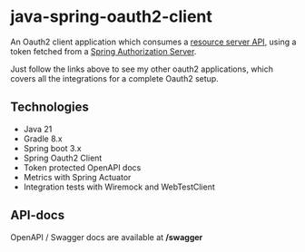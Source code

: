 # java-spring-oauth2-client
An Oauth2 client application which consumes a [resource server API](https://github.com/eiriktve/ktor-oauth2-resource-server-api), 
using a token fetched from a [Spring Authorization Server](https://github.com/eiriktve/kotlin-spring-oauth2-authorization-server).

Just follow the links above to see my other oauth2 applications, which covers all the integrations for a complete Oauth2
setup. 

## Technologies
- Java 21
- Gradle 8.x
- Spring boot 3.x
- Spring Oauth2 Client
- Token protected OpenAPI docs
- Metrics with Spring Actuator
- Integration tests with Wiremock and WebTestClient

## API-docs
OpenAPI / Swagger docs are available at **/swagger**
